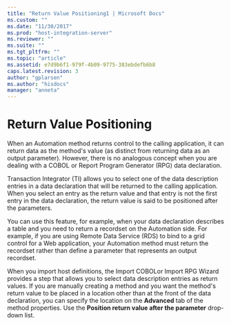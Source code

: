 ```yaml
---
title: "Return Value Positioning1 | Microsoft Docs"
ms.custom: ""
ms.date: "11/30/2017"
ms.prod: "host-integration-server"
ms.reviewer: ""
ms.suite: ""
ms.tgt_pltfrm: ""
ms.topic: "article"
ms.assetid: e7d9b6f1-979f-4b09-9775-383ebdefb6b8
caps.latest.revision: 3
author: "gplarsen"
ms.author: "hisdocs"
manager: "anneta"
---
```

# Return Value Positioning
When an Automation method returns control to the calling application, it can return data as the method's value (as distinct from returning data as an output parameter). However, there is no analogous concept when you are dealing with a COBOL or Report Program Generator (RPG) data declaration.  
  
 Transaction Integrator (TI) allows you to select one of the data description entries in a data declaration that will be returned to the calling application. When you select an entry as the return value and that entry is not the first entry in the data declaration, the return value is said to be positioned after the parameters.  
  
 You can use this feature, for example, when your data declaration describes a table and you need to return a recordset on the Automation side. For example, if you are using Remote Data Service (RDS) to bind to a grid control for a Web application, your Automation method must return the recordset rather than define a parameter that represents an output recordset.  
  
 When you import host definitions, the Import COBOLor Import RPG Wizard provides a step that allows you to select data description entries as return values. If you are manually creating a method and you want the method's return value to be placed in a location other than at the front of the data declaration, you can specify the location on the **Advanced** tab of the method properties. Use the **Position return value after the parameter** drop-down list.